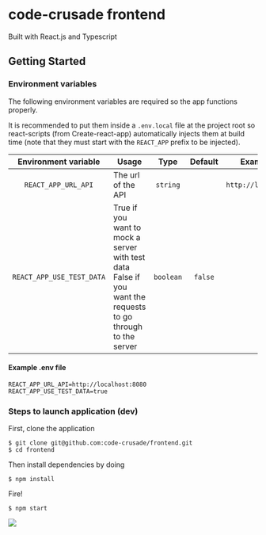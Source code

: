 # code-crusade frontend

Built with React.js and Typescript

## Getting Started
### Environment variables
The following environment variables are required so the app functions properly. 

It is recommended to put them inside a `.env.local` file at the project root so react-scripts (from Create-react-app) automatically injects them at build time (note that they must start with the `REACT_APP` prefix to be injected).

|   Environment variable  | Usage                                                                                                       |   Type  | Default |     Example value     |
|:-----------------------:|-------------------------------------------------------------------------------------------------------------|:-------:|:-------:|:---------------------:|
| `REACT_APP_URL_API`       | The url of the API                                                                                          | `string`  |         | `http://localhost:8080` |
| `REACT_APP_USE_TEST_DATA` | True if you want to mock a server with test data False if you want the requests to go through to the server | `boolean` | `false`   | `true`                  |

#### Example .env file
```
REACT_APP_URL_API=http://localhost:8080
REACT_APP_USE_TEST_DATA=true
```

### Steps to launch application (dev)

First, clone the application
```
$ git clone git@github.com:code-crusade/frontend.git
$ cd frontend
```

Then install dependencies by doing
```
$ npm install
```

Fire!
```
$ npm start
```
![](https://media.giphy.com/media/DvMHwFYLVHlZe/giphy-downsized.gif)
